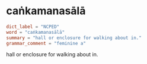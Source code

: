 # caṅkamanasālā

``` toml
dict_label = "NCPED"
word = "caṅkamanasālā"
summary = "hall or enclosure for walking about in."
grammar_comment = "feminine a"
```

hall or enclosure for walking about in.

